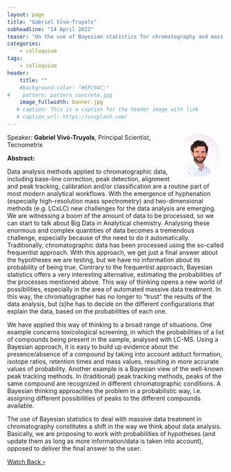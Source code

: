 ```yaml
---
layout: page
title: "Gabriel Vivo-Truyols"
subheadline: "14 April 2022"
teaser: "On the use of Bayesian statistics for chromatography and mass spectrometry: dealing with big data"
categories:
    - colloquium
tags:
    - colloquium
header:
    title: ""
    #background-color: "#EFC94C;"
#    pattern: pattern_concrete.jpg
    image_fullwidth: banner.jpg
   # caption: This is a caption for the header image with link
   # caption_url: https://unsplash.com/
---
```


 <img src="../../members/GabrielVivoTruyols.jpeg"
     alt="GabrielVivoTruyols"
     width="100"
     style="float: right; margin-right: 10px; border-radius:50%;" />

Speaker: **Gabriel Vivó-Truyols**, Principal Scientist, Tecnometrix

**Abstract:** <br/>

Data analysis methods applied to chromatographic data, including base-line correction, peak detection, alignment and peak tracking, calibration and/or classification are a routine part of most modern analytical workflows. With the emergence of hyphenation (especially high-resolution mass spectrometry) and two-dimensional methods (e.g. LCxLC) new challenges for the data analysis are emerging.  We are witnessing a boom of the amount of data to be processed, so we can start to talk about Big Data in Analytical chemistry. Analysing these enormous and complex quantities of data becomes a tremendous challenge, especially because of the need to do it automatically. Traditionally, chromatographic data has been processed using the so-called frequentist approach. With this approach, we get just a final answer about the hypotheses we are testing, but we have no information about its probability of being true.
Contrary to the frequentist approach, Bayesian statistics offers a very interesting alternative, estimating the probabilities of the processes mentioned above. This way of thinking opens a new world of possibilities, especially in the area of automated massive data treatment. In this way, the chromatographer has no longer to “trust” the results of the data analysis, but (s)he has to decide on the different configurations that explain the data, based on the probabilities of each one.

We have applied this way of thinking to a broad range of situations. One example concerns toxicological screening, in which the probabilities of a list of compounds being present in the sample, analysed with LC-MS. Using a Bayesian approach, it is easy to build up evidence about the presence/absence of a compound by taking into account adduct formation, isotope ratios, retention times and mass values, resulting in more accurate values of probability. Another example is a Bayesian view of the well-known peak tracking methods. In (traditional) peak tracking methods, peaks of the same compound are recognized in different chromatographic conditions. A Bayesian thinking approaches the problem in a probabilistic way, i.e. assigning different possibilities of peaks to the different compounds available.

The use of Bayesian statistics to deal with massive data treatment in chromatography constitutes a shift in the way we think about data analysis. Basically, we are proposing to work with probabilities of hypotheses (and update them as long as more information/data is taken into account), opposed to deliver the final answer to the user.


<a class="radius button small" href="https://drive.google.com/file/d/1vbIfaJKXQ4mx1cfch8zX_CuRfuVGhATB/view?usp=sharing">Watch Back ›</a>

[1]: https://bereau.group/
[2]: /blog/
[9]: /contact/
[3]:https://github.com/undark-lab/swyft
[4]:https://arxiv.org/abs/2011.13951
[5]:http://www.mathben.com/
[6]:https://pubs.acs.org/doi/10.1021/acs.jctc.0c00981
[7]:https://github.com/Ensing-Laboratory/FABULOUS
[8]:www.evozyne.com
